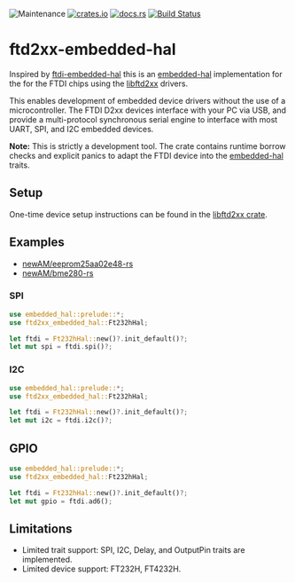 ![Maintenance](https://img.shields.io/badge/maintenance-experimental-blue.svg)
[![crates.io](https://img.shields.io/crates/v/ftd2xx-embedded-hal.svg)](https://crates.io/crates/ftd2xx-embedded-hal)
[![docs.rs](https://docs.rs/ftd2xx-embedded-hal/badge.svg)](https://docs.rs/ftd2xx-embedded-hal/)
[![Build Status](https://github.com/newAM/ftd2xx-embedded-hal/workflows/CI/badge.svg)](https://github.com/newAM/ftd2xx-embedded-hal/actions)

# ftd2xx-embedded-hal

Inspired by [ftdi-embedded-hal] this is an [embedded-hal] implementation
for the for the FTDI chips using the [libftd2xx] drivers.

This enables development of embedded device drivers without the use of a
microcontroller.
The FTDI D2xx devices interface with your PC via USB, and provide a
multi-protocol synchronous serial engine to interface with most UART, SPI,
and I2C embedded devices.

**Note:**
This is strictly a development tool.
The crate contains runtime borrow checks and explicit panics to adapt the
FTDI device into the [embedded-hal] traits.

## Setup

One-time device setup instructions can be found in the [libftd2xx crate].

## Examples

* [newAM/eeprom25aa02e48-rs]
* [newAM/bme280-rs]

### SPI

```rust
use embedded_hal::prelude::*;
use ftd2xx_embedded_hal::Ft232hHal;

let ftdi = Ft232hHal::new()?.init_default()?;
let mut spi = ftdi.spi()?;
```

### I2C

```rust
use embedded_hal::prelude::*;
use ftd2xx_embedded_hal::Ft232hHal;

let ftdi = Ft232hHal::new()?.init_default()?;
let mut i2c = ftdi.i2c()?;
```

## GPIO

```rust
use embedded_hal::prelude::*;
use ftd2xx_embedded_hal::Ft232hHal;

let ftdi = Ft232hHal::new()?.init_default()?;
let mut gpio = ftdi.ad6();
```

## Limitations

* Limited trait support: SPI, I2C, Delay, and OutputPin traits are implemented.
* Limited device support: FT232H, FT4232H.

[embedded-hal]: https://crates.io/crates/embedded-hal
[ftdi-embedded-hal]: https://github.com/geomatsi/ftdi-embedded-hal
[libftd2xx crate]: https://github.com/newAM/libftd2xx-rs/
[libftd2xx]: https://github.com/newAM/libftd2xx-rs
[newAM/eeprom25aa02e48-rs]: https://github.com/newAM/eeprom25aa02e48-rs/blob/main/examples/ftdi.rs
[newAM/bme280-rs]: https://github.com/newAM/bme280-rs/blob/main/examples/ftdi.rs

